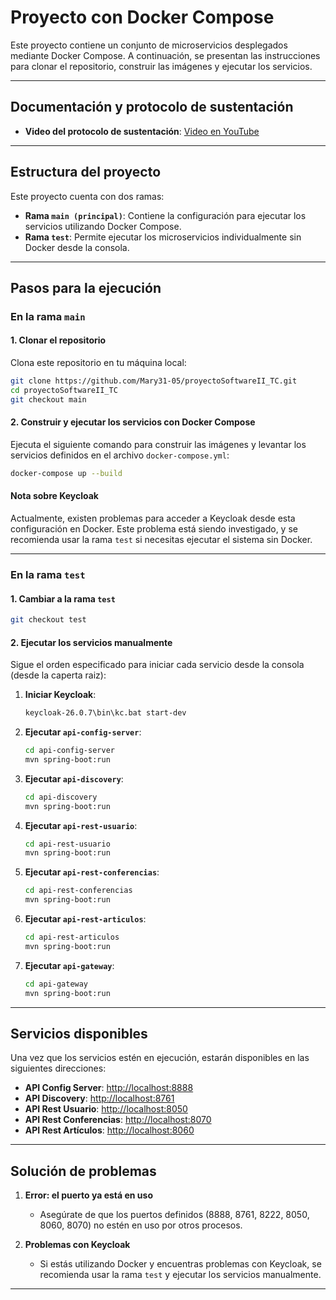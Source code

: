 # Proyecto con Docker Compose

Este proyecto contiene un conjunto de microservicios desplegados mediante Docker Compose. A continuación, se presentan las instrucciones para clonar el repositorio, construir las imágenes y ejecutar los servicios.

---

## Documentación y protocolo de sustentación

- **Video del protocolo de sustentación**: [Video en YouTube](<URL_VIDEO>)

---
## Estructura del proyecto

Este proyecto cuenta con dos ramas:

- **Rama `main (principal)`**: Contiene la configuración para ejecutar los servicios utilizando Docker Compose.
- **Rama `test`**: Permite ejecutar los microservicios individualmente sin Docker desde la consola.

---

## Pasos para la ejecución

### En la rama `main`

#### 1. Clonar el repositorio

Clona este repositorio en tu máquina local:

```bash
git clone https://github.com/Mary31-05/proyectoSoftwareII_TC.git
cd proyectoSoftwareII_TC
git checkout main
```

#### 2. Construir y ejecutar los servicios con Docker Compose

Ejecuta el siguiente comando para construir las imágenes y levantar los servicios definidos en el archivo `docker-compose.yml`:

```bash
docker-compose up --build
```

#### Nota sobre Keycloak

Actualmente, existen problemas para acceder a Keycloak desde esta configuración en Docker. Este problema está siendo investigado, y se recomienda usar la rama `test` si necesitas ejecutar el sistema sin Docker.

---

### En la rama `test`

#### 1. Cambiar a la rama `test`

```bash
git checkout test
```

#### 2. Ejecutar los servicios manualmente

Sigue el orden especificado para iniciar cada servicio desde la consola (desde la caperta raiz):

1. **Iniciar Keycloak**:
   ```bash
   keycloak-26.0.7\bin\kc.bat start-dev
   ```

2. **Ejecutar `api-config-server`**:
   ```bash
   cd api-config-server
   mvn spring-boot:run
   ```

3. **Ejecutar `api-discovery`**:
   ```bash
   cd api-discovery
   mvn spring-boot:run
   ```

4. **Ejecutar `api-rest-usuario`**:
   ```bash
   cd api-rest-usuario
   mvn spring-boot:run
   ```

5. **Ejecutar `api-rest-conferencias`**:
   ```bash
   cd api-rest-conferencias
   mvn spring-boot:run
   ```

6. **Ejecutar `api-rest-articulos`**:
   ```bash
   cd api-rest-articulos
   mvn spring-boot:run
   ```

7. **Ejecutar `api-gateway`**:
   ```bash
   cd api-gateway
   mvn spring-boot:run
   ```

---

## Servicios disponibles

Una vez que los servicios estén en ejecución, estarán disponibles en las siguientes direcciones:

- **API Config Server**: [http://localhost:8888](http://localhost:8888)
- **API Discovery**: [http://localhost:8761](http://localhost:8761)
- **API Rest Usuario**: [http://localhost:8050](http://localhost:8050)
- **API Rest Conferencias**: [http://localhost:8070](http://localhost:8070)
- **API Rest Artículos**: [http://localhost:8060](http://localhost:8060)

---

## Solución de problemas

1. **Error: el puerto ya está en uso**
   - Asegúrate de que los puertos definidos (8888, 8761, 8222, 8050, 8060, 8070) no estén en uso por otros procesos.

2. **Problemas con Keycloak**
   - Si estás utilizando Docker y encuentras problemas con Keycloak, se recomienda usar la rama `test` y ejecutar los servicios manualmente.

---
